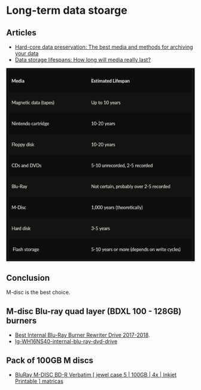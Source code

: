 # Long-term data stoarge

## Articles
* [Hard-core data preservation: The best media and methods for archiving your data](https://www.pcworld.com/article/2984597/storage/hard-core-data-preservation-the-best-media-and-methods-for-archiving-your-data.html)
* [Data storage lifespans: How long will media really last?](https://www.storagecraft.com/blog/data-storage-lifespan/)

![image](images/storage-lifespan.png)

## Conclusion
M-disc is the best choice.

## M-disc Blu-ray quad layer (BDXL 100 - 128GB) burners
* [Best Internal Blu-Ray Burner Rewriter Drive 2017-2018](https://nerdtechy.com/best-internal-blu-ray-burner-rewriter-drive).
* [lg-WH16NS40-internal-blu-ray-dvd-drive](http://www.lg.com/us/burners-drives/lg-WH16NS40-internal-blu-ray-dvd-drive)

## Pack of 100GB M discs
* [BluRay M-DISC BD-R Verbatim [ jewel case 5 | 100GB | 4x | Inkjet Printable ] matricas](https://m79.lv/datortehnikasaksesuari/matricas/bluray-mdisc-bdr-verbatim--jewel-case-5--100gb--4x--inkjet-printable-)